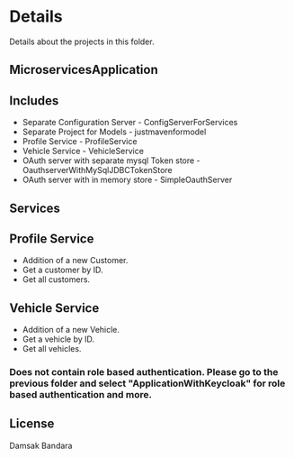 # Details

Details about the projects in this folder.

## MicroservicesApplication


## Includes

- Separate Configuration Server - ConfigServerForServices
- Separate Project for Models - justmavenformodel
- Profile Service - ProfileService
- Vehicle Service - VehicleService
- OAuth server with separate mysql Token store -  OauthserverWithMySqlJDBCTokenStore  
- OAuth server with in memory store - SimpleOauthServer

## Services 

## Profile Service

- Addition of a new Customer. 
- Get a customer by ID.
- Get all customers. 


## Vehicle Service

- Addition of a new Vehicle. 
- Get a vehicle by ID.
- Get all vehicles. 

### Does not contain role based authentication. Please go to the previous folder and select "ApplicationWithKeycloak" for role based authentication and more. 

## License
Damsak Bandara